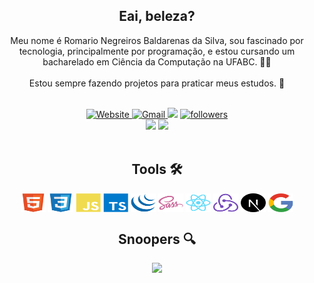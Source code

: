 <div align="center">
<h2>Eai, beleza?</h2>
  
<p>
  Meu nome é Romario Negreiros Baldarenas da Silva, sou fascinado por tecnologia, principalmente por programação, e estou cursando um bacharelado em Ciência da Computação na UFABC. 👨‍🎓 <br /> <br />
  Estou sempre fazendo projetos para praticar meus estudos. 💪
</p>

<br />
  
<div style="display: inline-block">
    <a href="https://romario-negreiros.github.io/Romario-frontend/">
      <img alt="Website" title="Portfólio" src="https://img.shields.io/badge/-Website-47CCCC?style=for-the-badge&logo=Google-Chrome&logoColor=white&link=https://romario-negreiros.github.io/Romario-frontend/"/>
    </a>
    <a href="mailto:nromario482@gmail.com">
      <img alt="Gmail" title="Gmail" src="https://img.shields.io/badge/Gmail-red?style=for-the-badge&logo=Gmail&logoColor=white&link=mailto:nromario482@gmail.com"/>
    </a>
      <a href="https://www.linkedin.com/in/romario-negreiros-8591b6214" target="_blank"><img src="https://img.shields.io/badge/-LinkedIn-%230077B5?style=for-the-badge&logo=linkedin&logoColor=white" target="_blank"></a> 
</div>
  
<div style="display: inline-block">
    <a href="https://github.com/Romario-Negreiros">
      <img alt="followers" title="Follow me on Github" src="https://img.shields.io/github/followers/Romario-Negreiros?style=for-the-badge&logo=github&label=Follow"/>
    </a>
</div>
  
  <br />
  
  <div align="center">
    <img height="180em" src="https://github-readme-stats.vercel.app/api?username=Romario-Negreiros&show_icons=true&theme=dracula&include_all_commits=true&count_private=true"/>
    <img height="180em" src="https://github-readme-stats.vercel.app/api/top-langs/?username=Romario-Negreiros&layout=compact&langs_count=7&theme=dracula"/>
  </div>

<br />

<h2>Tools 🛠</h2>
 <div style="display: inline-block">
  <img align="center" alt="Romario-HTML" height="30" width="40" src="https://raw.githubusercontent.com/devicons/devicon/master/icons/html5/html5-original.svg">
  <img align="center" alt="Romario-CSS" height="30" width="40" src="https://raw.githubusercontent.com/devicons/devicon/master/icons/css3/css3-original.svg">
  <img align="center" alt="Romario-JS" height="30" width="40" src="https://raw.githubusercontent.com/devicons/devicon/master/icons/javascript/javascript-plain.svg">
  <img align="center" alt="Romario-TS" height="30" width="40" src="https://raw.githubusercontent.com/devicons/devicon/master/icons/typescript/typescript-plain.svg">
  <img align="center" alt="Romario-Jquery" height="30" width="40" src="https://raw.githubusercontent.com/devicons/devicon/master/icons/jquery/jquery-original.svg">
  <img align="center" alt="Romario-SASS" height="30" width="40" src="https://raw.githubusercontent.com/devicons/devicon/master/icons/sass/sass-original.svg">
  <img align="center" alt="Romario-React" height="30" width="40" src="https://raw.githubusercontent.com/devicons/devicon/master/icons/react/react-original.svg">
  <img align="center" alt="Romario-Redux" height="30" width="40" src="https://raw.githubusercontent.com/devicons/devicon/master/icons/redux/redux-original.svg">
  <img align="center" alt="Romario-NextJS" height="30" width="40" src="https://raw.githubusercontent.com/devicons/devicon/master/icons/nextjs/nextjs-original.svg">
  <img align="center" alt="Romario-Google" height="30" width="40" src="https://raw.githubusercontent.com/devicons/devicon/master/icons/google/google-original.svg">
  </div>
<br />

  <h2>Snoopers 🔍</h2>
  <img src="https://profile-counter.glitch.me/Romario-Negreiros/count.svg" />
</div>
